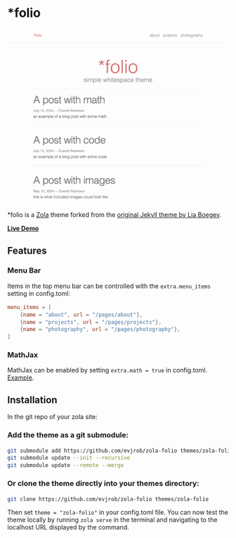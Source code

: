 # *folio

[![zola-folio](static/img/zola-folio.png)](https://zola-folio.pages.dev/)

*folio is a [Zola](https://www.getzola.org) theme forked from the [original Jekyll theme by Lia Boegev](https://github.com/bogoli/-folio/tree/master).

**[Live Demo](https://zola-folio.pages.dev/)**

## Features

### Menu Bar

Items in the top menu bar can be controlled with the `extra.menu_items` setting in config.toml:

```toml
menu_items = [
    {name = "about", url = "/pages/about"},
    {name = "projects", url = "/pages/projects"},
    {name = "photography", url = "/pages/photography"},
]
```

### MathJax

MathJax can be enabled by setting `extra.math = true` in config.toml. [Example](https://zola-folio.pages.dev/math/).


## Installation

In the git repo of your zola site:

### Add the theme as a git submodule:

```bash
git submodule add https://github.com/evjrob/zola-folio themes/zola-folio
git submodule update --init --recursive
git submodule update --remote --merge
```

### Or clone the theme directly into your themes directory:

```bash
git clone https://github.com/evjrob/zola-folio themes/zola-folio
```

Then set `theme = "zola-folio"` in your config.toml file. You can now test the theme locally by running `zola serve` in the terminal and navigating to the localhost URL displayed by the command.
